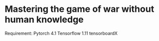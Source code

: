 # Mastering the game of war without human knowledge

Requirement:
Pytorch 4.1
Tensorflow 1.11
tensorboardX

